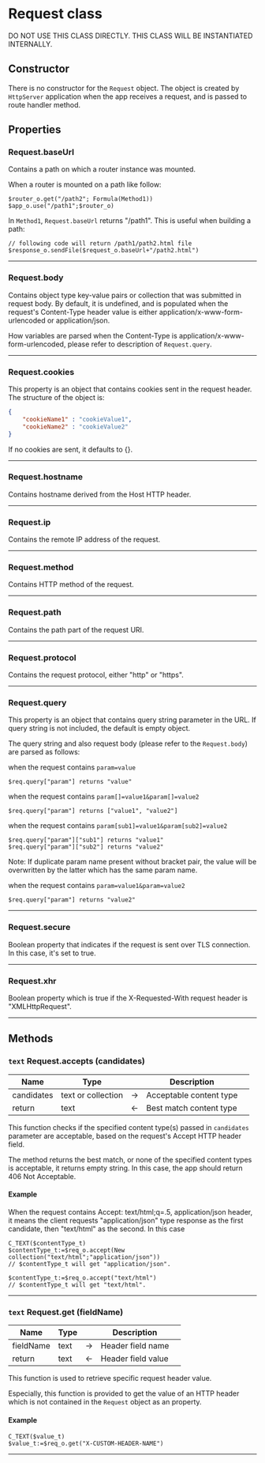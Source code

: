 ﻿# Request class

DO NOT USE THIS CLASS DIRECTLY.
THIS CLASS WILL BE INSTANTIATED INTERNALLY.

## Constructor

There is no constructor for the `Request` object. The object is created by `HttpServer` application when the app receives a request, and is passed to route handler method.

## Properties

### **Request.baseUrl**

Contains a path on which a router instance was mounted.

When a router is mounted on a path like follow:

```4d
$router_o.get("/path2"; Formula(Method1))
$app_o.use("/path1";$router_o)
```

In `Method1`, `Request.baseUrl` returns "/path1". This is useful when building a path:

```4d
// following code will return /path1/path2.html file
$response_o.sendFile($request_o.baseUrl+"/path2.html")
```

---

### **Request.body**

Contains object type key-value pairs or collection that was submitted in request body. By default, it is undefined, and is populated when the request's Content-Type header value is either application/x-www-form-urlencoded or application/json.

How variables are parsed when the Content-Type is application/x-www-form-urlencoded, please refer to description of `Request.query`.

---

### **Request.cookies**

This property is an object that contains cookies sent in the request header. The structure of the object is:

```JSON
{
    "cookieName1" : "cookieValue1",
    "cookieName2" : "cookieValue2"
}
```

If no cookies are sent, it defaults to {}.

---

### **Request.hostname**

Contains hostname derived from the Host HTTP header.

---

### **Request.ip**

Contains the remote IP address of the request.

---

### **Request.method**

Contains HTTP method of the request.

---

### **Request.path**

Contains the path part of the request URI.

---

### **Request.protocol**

Contains the request protocol, either "http" or "https".

---

### **Request.query**

This property is an object that contains query string parameter in the URL. If query string is not included, the default is empty object.

The query string and also request body (please refer to the `Request.body`) are parsed as follows:

when the request contains `param=value`

```
$req.query["param"] returns "value"
```

when the request contains `param[]=value1&param[]=value2`

```
$req.query["param"] returns ["value1", "value2"]
```

when the request contains `param[sub1]=value1&param[sub2]=value2`

```
$req.query["param"]["sub1"] returns "value1"
$req.query["param"]["sub2"] returns "value2"
```

Note:
If duplicate param name present without bracket pair, the value will be overwritten by the latter which has the same param name.

when the request contains `param=value1&param=value2`

```
$req.query["param"] returns "value2"
```

---

### **Request.secure**

Boolean property that indicates if the request is sent over TLS connection. In this case, it's set to true.

---

### **Request.xhr**

Boolean property which is true if the X-Requested-With request header is "XMLHttpRequest".

---

## Methods

### `text` **Request.accepts** (candidates)

|Name|Type||Description||
|-----|-----|-----|-----|-----|
|candidates|text or collection|&#x2192;|Acceptable content type||
|return|text|&#x2190;|Best match content type||

This function checks if the specified content type(s) passed in `candidates` parameter are acceptable, based on the request's Accept HTTP header field.

The method returns the best match, or none of the specified content types is acceptable, it returns empty string. In this case, the app should return 406 Not Acceptable.

#### Example

When the request contains
Accept: text/html;q=.5, application/json
header, it means the client requests "application/json" type response as the first candidate, then "text/html" as the second. In this case

```4D
C_TEXT($contentType_t)
$contentType_t:=$req_o.accept(New collection("text/html";"application/json"))
// $contentType_t will get "application/json".

$contentType_t:=$req_o.accept("text/html")
// $contentType_t will get "text/html".
```

---

### `text` **Request.get** (fieldName)

|Name|Type||Description||
|-----|-----|-----|-----|-----|
|fieldName|text|&#x2192;|Header field name||
|return|text|&#x2190;|Header field value||

This function is used to retrieve specific request header value.

Especially, this function is provided to get the value of an HTTP header which is not contained in the `Request` object as an property.

#### Example

```4D
C_TEXT($value_t)
$value_t:=$req_o.get("X-CUSTOM-HEADER-NAME")
```

---
